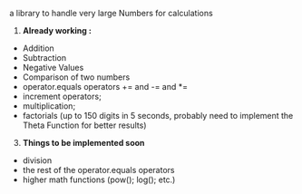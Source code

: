 a library to handle very large Numbers for calculations

 1. **Already working :**
  * Addition
  * Subtraction
  * Negative Values
  * Comparison of two numbers
  * operator.equals operators += and -= and *= 
  * increment operators;
  * multiplication;
  * factorials (up to 150 digits in 5 seconds, probably need to implement the Theta Function for better results)
  
 3. **Things to be implemented soon** 
  * division
  * the rest of the operator.equals operators
  * higher math functions (pow(); log(); etc.)
